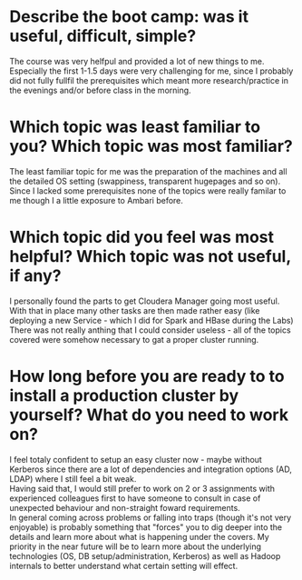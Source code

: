 # Describe the boot camp: was it useful, difficult, simple?
The course was very helfpul and provided a lot of new things to me.   
Especially the first 1-1.5 days were very challenging for me, since I probably did not fully fullfil the prerequisites which meant more research/practice in the evenings and/or before class in the morning.

# Which topic was least familiar to you? Which topic was most familiar?
The least familiar topic for me was the preparation of the machines and all the detailed OS setting (swappiness, transparent hugepages and so on).  
Since I lacked some prerequisites none of the topics were really familar to me though I a little exposure to Ambari before.  

# Which topic did you feel was most helpful? Which topic was not useful, if any?
I personally found the parts to get Cloudera Manager going most useful. With that in place many other tasks are then made rather easy (like deploying a new Service - which I did for Spark and HBase during the Labs)  
There was not really anthing that I could consider useless - all of the topics covered were somehow necessary to gat a proper cluster running.  

# How long before you are ready to to install a production cluster by yourself? What do you need to work on?
I feel totaly confident to setup an easy cluster now - maybe without Kerberos since there are a lot of dependencies and integration options (AD, LDAP) where I still feel a bit weak.  
Having said that, I would still prefer to work on 2 or 3 assignments with experienced colleagues first to have someone to consult in case of unexpected behaviour and non-straight foward requirements.  
In general coming across problems or falling into traps (though it's not very enjoyable) is probably something that "forces" you to dig deeper into the details and learn more about what is happening under the covers.
My priority in the near future will be to learn more about the underlying technologies (OS, DB setup/administration, Kerberos) as well as Hadoop internals to better understand what certain setting will effect.  